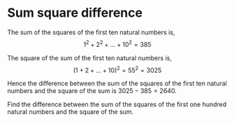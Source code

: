 # Sum square difference

The sum of the squares of the first ten natural numbers is, $$1^2+2^2+...+10^2=385$$

The square of the sum of the first ten natural numbers is, $$(1+2+...+10)^2=55^2=3025$$

Hence the difference between the sum of the squares of the first ten natural numbers and the square of the sum is $3025-385=2640$.

Find the difference between the sum of the squares of the first one hundred natural numbers and the square of the sum.
